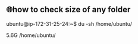 ## 🌐how to check size of any folder 

ubuntu@ip-172-31-25-24:~$ du -sh /home/ubuntu/

5.6G    /home/ubuntu/






